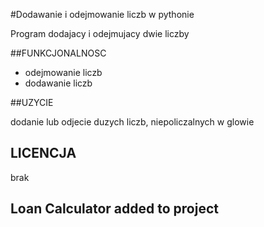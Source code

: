#Dodawanie i odejmowanie liczb w pythonie

Program dodajacy i odejmujacy dwie liczby

##FUNKCJONALNOSC

- odejmowanie liczb
- dodawanie liczb

##UZYCIE 

dodanie lub odjecie duzych liczb, niepoliczalnych w glowie

## LICENCJA
brak
## Loan Calculator added to project
